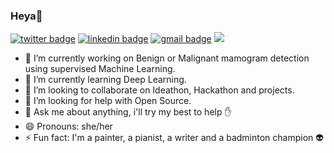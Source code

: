 ### Heya👋
[![twitter badge](https://img.shields.io/badge/subh117x-2B3856?style=flat&logo=twitter)](https://twitter.com/subh117x)
[![linkedin badge](https://img.shields.io/badge/Subhasmita_Swain-493D26?style=flat&logo=linkedin)](https://www.linkedin.com/in/subhasmita-swain-a369a11aa/)
[![gmail badge](https://img.shields.io/badge/Subhasmita-F9A7B0?style=flat&logo=gmail)](subhasmitaswain232@gmail.com)
![](https://raw.githubusercontent.com/Ask-Subhasmita/Ask-Subhasmita/27dd9a8e6d55abfb5929ddb2158e6c666a271d5b/cover_pic.png)


<!--
**Ask-Subhasmita/Ask-Subhasmita** is a ✨ _special_ ✨ repository because its `README.md` (this file) appears on your GitHub profile. 

Here are some ideas to get you started:-->

- 🔭 I’m currently working on Benign or Malignant mamogram detection using supervised Machine Learning.
- 🌱 I’m currently learning Deep Learning.
- 👯 I’m looking to collaborate on Ideathon, Hackathon and projects.
- 🤔 I’m looking for help with Open Source.
- 💬 Ask me about anything, i'll try my best to help :hand:
- 😄 Pronouns: she/her
- ⚡ Fun fact: I'm a painter, a pianist, a writer and a badminton champion :alien:

